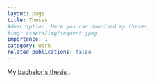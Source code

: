 ```yaml
---
layout: page
title: Theses
#description: Here you can download my theses.
#img: assets/img/sequent.jpeg
importance: 1
category: work
related_publications: false
---
```


My [<ins> bachelor's thesis </ins>](https://drive.google.com/file/d/13EyI9eTgfvTnlHWxnKYQZ2IcJ5FZeQFS/view?usp=sharing).
